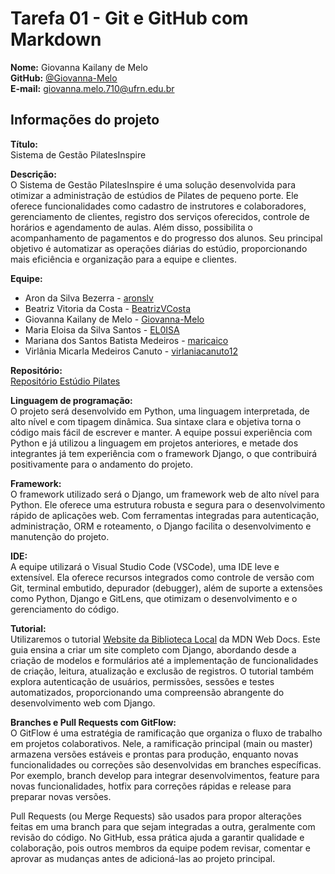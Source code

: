 # Tarefa 01 - Git e GitHub com Markdown

**Nome:** Giovanna Kailany de Melo  
**GitHub:** [@Giovanna-Melo](https://github.com/Giovanna-Melo)  
**E-mail:** giovanna.melo.710@ufrn.edu.br

## Informações do projeto

**Título:**  
Sistema de Gestão PilatesInspire

**Descrição:**  
O Sistema de Gestão PilatesInspire é uma solução desenvolvida para otimizar a administração de estúdios de Pilates de pequeno porte. Ele oferece funcionalidades como cadastro de instrutores e colaboradores, gerenciamento de clientes, registro dos serviços oferecidos, controle de horários e agendamento de aulas. Além disso, possibilita o acompanhamento de pagamentos e do progresso dos alunos. Seu principal objetivo é automatizar as operações diárias do estúdio, proporcionando mais eficiência e organização para a equipe e clientes.

**Equipe:**  
- Aron da Silva Bezerra - [aronslv](https://github.com/aronslv)
- Beatriz Vitoria da Costa - [BeatrizVCosta](https://github.com/BeatrizVCosta)
- Giovanna Kailany de Melo - [Giovanna-Melo](https://github.com/giovanna-melo)
- Maria Eloisa da Silva Santos - [EL0ISA](https://github.com/EL0ISA)
- Mariana dos Santos Batista Medeiros - [maricaico](https://github.com/maricaico)
- Virlânia Micarla Medeiros Canuto - [virlaniacanuto12](https://github.com/virlaniacanuto12)

**Repositório:**  
[Repositório Estúdio Pilates](https://github.com/EL0ISA/estudio_pilates)

**Linguagem de programação:**  
O projeto será desenvolvido em Python, uma linguagem interpretada, de alto nível e com tipagem dinâmica. Sua sintaxe clara e objetiva torna o código mais fácil de escrever e manter. A equipe possui experiência com Python e já utilizou a linguagem em projetos anteriores, e metade dos integrantes já tem experiência com o framework Django, o que contribuirá positivamente para o andamento do projeto.

**Framework:**  
O framework utilizado será o Django, um framework web de alto nível para Python. Ele oferece uma estrutura robusta e segura para o desenvolvimento rápido de aplicações web. Com ferramentas integradas para autenticação, administração, ORM e roteamento, o Django facilita o desenvolvimento e manutenção do projeto.

**IDE:**  
A equipe utilizará o Visual Studio Code (VSCode), uma IDE leve e extensível. Ela oferece recursos integrados como controle de versão com Git, terminal embutido, depurador (debugger), além de suporte a extensões como Python, Django e GitLens, que otimizam o desenvolvimento e o gerenciamento do código.

**Tutorial:**  
Utilizaremos o tutorial [Website da Biblioteca Local](https://developer.mozilla.org/pt-BR/docs/Learn_web_development/Extensions/Server-side/Django/Tutorial_local_library_website) da MDN Web Docs. Este guia ensina a criar um site completo com Django, abordando desde a criação de modelos e formulários até a implementação de funcionalidades de criação, leitura, atualização e exclusão de registros. O tutorial também explora autenticação de usuários, permissões, sessões e testes automatizados, proporcionando uma compreensão abrangente do desenvolvimento web com Django.

**Branches e Pull Requests com GitFlow:**  
O GitFlow é uma estratégia de ramificação que organiza o fluxo de trabalho em projetos colaborativos. Nele, a ramificação principal (main ou master) armazena versões estáveis e prontas para produção, enquanto novas funcionalidades ou correções são desenvolvidas em branches específicas. Por exemplo, branch develop para integrar desenvolvimentos, feature para novas funcionalidades, hotfix para correções rápidas e release para preparar novas versões.

Pull Requests (ou Merge Requests) são usados para propor alterações feitas em uma branch para que sejam integradas a outra, geralmente com revisão do código. No GitHub, essa prática ajuda a garantir qualidade e colaboração, pois outros membros da equipe podem revisar, comentar e aprovar as mudanças antes de adicioná-las ao projeto principal.